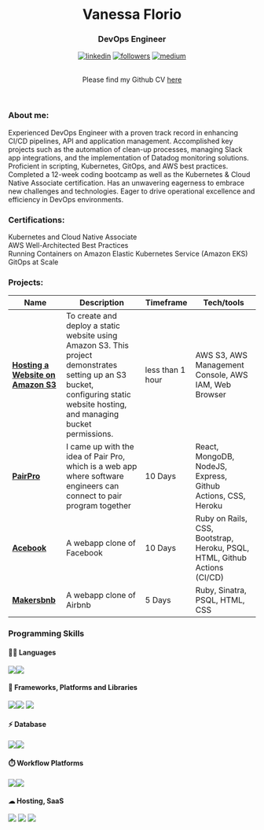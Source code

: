 <h1 align="center"> Vanessa Florio</h1>
<h3 align="center"> DevOps Engineer</h3>

<div align="center">
 <a href="https://www.linkedin.com/in/vanessa-florio-73a495100/">
    <img alt="linkedin" title="My LinkedIn Page" src="https://img.shields.io/badge/LinkedIn-0077B5?style=for-the-badge&logo=linkedin&logoColor=white"></a>
   <a href="https://github.com/floriov">
    <img alt="followers" title="Follow me on Github" src="https://img.shields.io/github/followers/jasonrowsell?color=236ad3&labelColor=1155ba&style=for-the-badge&logo=github&label=Follow"/></a>
  <a href="https://medium.com/@vanessarosef">
    <img alt="medium" title="medium blog" src="https://img.shields.io/badge/Medium-12100E?style=for-the-badge&logo=medium&logoColor=white"/></a><br> <br> 
    
   Please find my Github CV [here](https://github.com/floriov/floriov/files/13353911/Vanessa.Florio.DevOps.Engineer.2023.docx)
 
 </div><p> &nbsp </p>

### About me:
Experienced DevOps Engineer with a proven track record in enhancing CI/CD pipelines, API and application management. Accomplished key projects such as the automation of clean-up processes, managing Slack app integrations, and the implementation of Datadog monitoring solutions. Proficient in scripting, Kubernetes, GitOps, and AWS best practices. Completed a 12-week coding bootcamp as well as the Kubernetes & Cloud Native Associate certification. Has an unwavering eagerness to embrace new challenges and technologies. Eager to drive operational excellence and efficiency in DevOps environments.

### Certifications:
Kubernetes and Cloud Native Associate<br>
AWS Well-Architected Best Practices<br>
Running Containers on Amazon Elastic Kubernetes Service (Amazon EKS)<br>
GitOps at Scale 

### Projects:

| Name                         | Description        | Timeframe             | Tech/tools            |
| ---------------------------- | -----------------   | --------------                | -----------------     |
| **[Hosting a Website on Amazon S3](http://nextwork-website-project-vanessa.s3-website.eu-west-2.amazonaws.com/)** | To create and deploy a static website using Amazon S3. This project demonstrates setting up an S3 bucket, configuring static website hosting, and managing bucket permissions. | less than 1 hour | AWS S3, AWS Management Console, AWS IAM, Web Browser |
| **[PairPro](https://github.com/floriov/pair-pro)**  | I came up with the idea of Pair Pro, which is a web app where software engineers can connect to pair program together |  10 Days   |  React, MongoDB, NodeJS, Express, Github Actions, CSS, Heroku    |
| **[Acebook](https://github.com/floriov/acebook-five-aces)**|   A webapp clone of Facebook |  10 Days  |  Ruby on Rails, CSS, Bootstrap, Heroku, PSQL, HTML, Github Actions (CI/CD)  |
| **[Makersbnb](https://github.com/floriov/Makersbnb-Group-4)**  |  A webapp clone of Airbnb  |  5 Days   |  Ruby, Sinatra, PSQL, HTML, CSS  |


### Programming Skills

#### 👩‍💻 Languages 

 <img src="https://img.shields.io/badge/java-%23ED8B00.svg?style=for-the-badge&logo=openjdk&logoColor=white" /><img src="https://img.shields.io/badge/shell_script-%23121011.svg?style=for-the-badge&logo=gnu-bash&logoColor=white" />

#### 🚀 Frameworks, Platforms and Libraries
<img src="https://img.shields.io/badge/Apache%20Kafka-000?style=for-the-badge&logo=apachekafka" /><img src="https://img.shields.io/badge/spring-%236DB33F.svg?style=for-the-badge&logo=spring&logoColor=white" />
<img src="https://img.shields.io/badge/Postman-FF6C37?style=for-the-badge&logo=Postman&logoColor=white" />


#### ⚡ Database 

<img src="https://img.shields.io/badge/MongoDB-4EA94B?style=for-the-badge&logo=mongodb&logoColor=white" /><img src="https://img.shields.io/badge/PostgreSQL-316192?style=for-the-badge&logo=postgresql&logoColor=white" /> 


#### ⏱️ Workflow Platforms
<img src="https://img.shields.io/badge/GitHub_Actions-2088FF?style=for-the-badge&logo=github-actions&logoColor=white" /><img src="https://img.shields.io/badge/Jira-0052CC?style=for-the-badge&logo=Jira&logoColor=white" />

#### ☁ Hosting, SaaS
<img src="https://img.shields.io/badge/kubernetes-%23326ce5.svg?style=for-the-badge&logo=kubernetes&logoColor=white" />
<img src="https://img.shields.io/badge/Heroku-430098?style=for-the-badge&logo=heroku&logoColor=white" />
<img src="https://img.shields.io/badge/AWS-%23FF9900.svg?style=for-the-badge&logo=amazon-aws&logoColor=white" />



 








<!---
floriov/floriov is a ✨ special ✨ repository because its `README.md` (this file) appears on your GitHub profile.
You can click the Preview link to take a look at your changes.
--->
